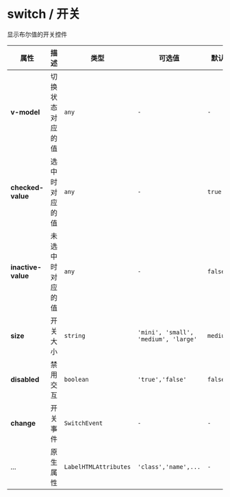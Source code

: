 # switch / 开关

显示布尔值的开关控件

<fe-code-show title="默认的" name="ex-switch-default" />

<fe-code-show title="禁用" name="ex-switch-disabled" />

<fe-code-show title="尺寸" desc="switch组件支持修改大小" name="ex-switch-size" />

<fe-attributes>
  
<fe-attributes-title title="Spacer Props" />

| 属性               | 描述             | 类型                  | 可选值                               | 默认     |
| ------------------ | ---------------- | --------------------- | ------------------------------------ | -------- |
| **v-model**        | 切换状态对应的值 | `any`                 | `-`                                  | `-`      |
| **checked-value**  | 选中时对应的值   | `any`                 | `-`                                  | `true`   |
| **inactive-value** | 未选中时对应的值 | `any`                 | `-`                                  | `false`  |
| **size**           | 开关大小         | `string`              | `'mini', 'small', 'medium', 'large'` | `medium` |
| **disabled**       | 禁用交互         | `boolean`             | `'true','false'`                     | `false`  |
| **change**         | 开关事件         | `SwitchEvent`         | `-`                                  | `-`      |
| ...                | 原生属性         | `LabelHTMLAttributes` | `'class','name',...`                 | `-`      |

</fe-attributes>
